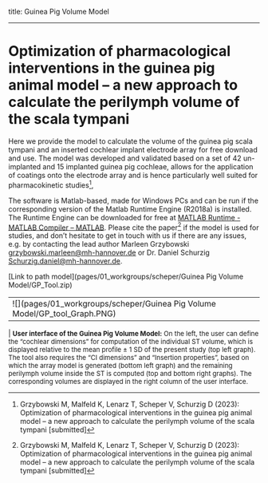 title: Guinea Pig Volume Model
- - - 

# Optimization of pharmacological interventions in the guinea pig animal model – a new approach to calculate the perilymph volume of the scala tympani

Here we provide the model to calculate the volume of the guinea pig scala tympani and an inserted cochlear implant electrode array for free download and use. The model was developed and validated based on a set of
42 un-implanted and 15 implanted guinea pig cochleae, allows for the application of coatings onto the electrode array and is hence particularly well suited for pharmacokinetic studies[^1],

The software is Matlab-based, made for Windows PCs and can be run if the corresponding version of the Matlab Runtime Engine (R2018a) is installed. The Runtime Engine can be downloaded for free at
[MATLAB Runtime - MATLAB Compiler – MATLAB](https://de.mathworks.com/products/compiler/matlab-runtime.html).
Please cite the paper[^1] if the model is used for studies, and don’t hesitate to get in touch with us if there are any issues, e.g. by contacting the lead author Marleen Grzybowski
[grzybowski.marleen@mh-hannover.de](grzybowski.marleen@mh-hannover.de) or Dr. Daniel Schurzig [Schurzig.daniel@mh-hannover.de](Schurzig.daniel@mh-hannover.de).

[Link to path model](pages/01_workgroups/scheper/Guinea Pig Volume Model/GP_Tool.zip)

|    |    |
| -- | -- |
| ![](pages/01_workgroups/scheper/Guinea Pig Volume Model/GP_tool_Graph.PNG)  |

| <font size = "2"> **User interface of the Guinea Pig Volume Model:** On the left, the user can define the “cochlear dimensions” for computation of the individual ST volume, which is displayed relative to the mean
profile ± 1 SD of the present study (top left graph). The tool also requires the “CI dimensions” and “Insertion properties”, based on which the array model is generated (bottom left graph) and the remaining perilymph
volume inside the ST is computed (top and bottom right graphs). The corresponding volumes are displayed in the right column of the user interface.  </font> 

[^1]: Grzybowski M, Malfeld K, Lenarz T, Scheper V, Schurzig D (2023): Optimization of pharmacological interventions in the guinea pig animal model – a new approach to calculate the perilymph volume of the scala
tympani [submitted]
